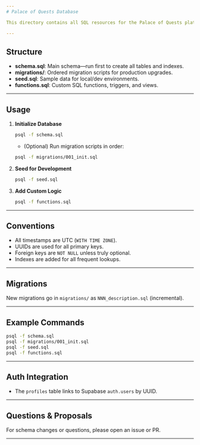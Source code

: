 ```yaml
---
# Palace of Quests Database

This directory contains all SQL resources for the Palace of Quests platform.

---
```


## Structure

- **schema.sql**: Main schema—run first to create all tables and indexes.
- **migrations/**: Ordered migration scripts for production upgrades.
- **seed.sql**: Sample data for local/dev environments.
- **functions.sql**: Custom SQL functions, triggers, and views.

---

## Usage

1. **Initialize Database**
    ```sh
    psql -f schema.sql
    ```
    - (Optional) Run migration scripts in order:
    ```sh
    psql -f migrations/001_init.sql
    ```
2. **Seed for Development**
    ```sh
    psql -f seed.sql
    ```
3. **Add Custom Logic**
    ```sh
    psql -f functions.sql
    ```

---

## Conventions

- All timestamps are UTC (`WITH TIME ZONE`).
- UUIDs are used for all primary keys.
- Foreign keys are `NOT NULL` unless truly optional.
- Indexes are added for all frequent lookups.

---

## Migrations

New migrations go in `migrations/` as `NNN_description.sql` (incremental).

---

## Example Commands

```sh
psql -f schema.sql
psql -f migrations/001_init.sql
psql -f seed.sql
psql -f functions.sql
```

---

## Auth Integration

- The `profiles` table links to Supabase `auth.users` by UUID.

---

## Questions & Proposals

For schema changes or questions, please open an issue or PR.

---
